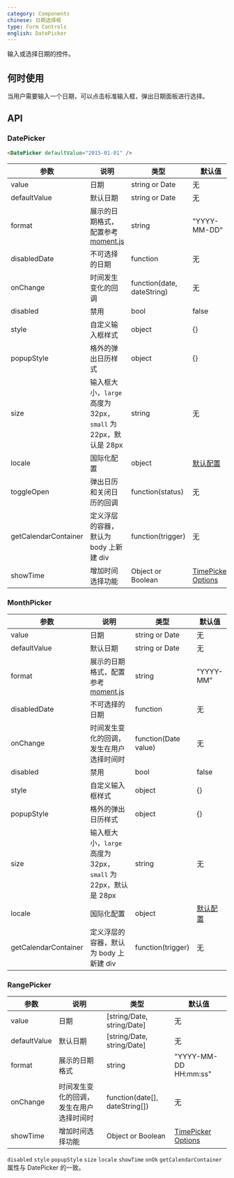 ```yaml
---
category: Components
chinese: 日期选择框
type: Form Controls
english: DatePicker
---
```


输入或选择日期的控件。

## 何时使用

当用户需要输入一个日期，可以点击标准输入框，弹出日期面板进行选择。

## API

### DatePicker

```html
<DatePicker defaultValue="2015-01-01" />
```

| 参数         | 说明           | 类型     | 默认值       |
|--------------|----------------|----------|--------------|
| value        | 日期           | string or Date   | 无           |
| defaultValue | 默认日期       | string or Date   | 无           |
| format       | 展示的日期格式，配置参考 [moment.js](http://momentjs.com/) | string   | "YYYY-MM-DD" |
| disabledDate | 不可选择的日期 | function | 无           |
| onChange     | 时间发生变化的回调 | function(date, dateString) | 无           |
| disabled     | 禁用           | bool     | false        |
| style        | 自定义输入框样式     | object     | {}   |
| popupStyle   | 格外的弹出日历样式   | object     | {}   |
| size         | 输入框大小，`large` 高度为 32px，`small` 为 22px，默认是 28px | string   | 无  |
| locale       | 国际化配置 | object   | [默认配置](https://github.com/ant-design/ant-design/issues/424)  |
| toggleOpen   | 弹出日历和关闭日历的回调 | function(status) | 无 |
| getCalendarContainer | 定义浮层的容器，默认为 body 上新建 div | function(trigger) | 无 |
| showTime     | 增加时间选择功能  | Object or Boolean | [TimePicker Options](http://ant.design/components/time-picker/#api) |

### MonthPicker

| 参数         | 说明           | 类型     | 默认值       |
|--------------|----------------|----------|--------------|
| value        | 日期           | string or Date   | 无           |
| defaultValue | 默认日期       | string or Date   | 无           |
| format       | 展示的日期格式，配置参考 [moment.js](http://momentjs.com/) | string   | "YYYY-MM" |
| disabledDate | 不可选择的日期 | function | 无           |
| onChange     | 时间发生变化的回调，发生在用户选择时间时 | function(Date value) | 无           |
| disabled     | 禁用           | bool     | false        |
| style        | 自定义输入框样式     | object     | {}   |
| popupStyle   | 格外的弹出日历样式   | object     | {}   |
| size         | 输入框大小，`large` 高度为 32px，`small` 为 22px，默认是 28px | string   | 无  |
| locale       | 国际化配置 | object   | [默认配置](https://github.com/ant-design/ant-design/issues/424)  |
| getCalendarContainer | 定义浮层的容器，默认为 body 上新建 div | function(trigger) | 无 |

### RangePicker

| 参数         | 说明           | 类型     | 默认值       |
|--------------|----------------|----------|--------------|
| value        | 日期          | [string/Date, string/Date]   | 无           |
| defaultValue | 默认日期       | [string/Date, string/Date]   | 无           |
| format       | 展示的日期格式  | string    | "YYYY-MM-DD HH:mm:ss" |
| onChange     | 时间发生变化的回调，发生在用户选择时间时 | function(date[], dateString[]) | 无           |
| showTime     | 增加时间选择功能  | Object or Boolean | [TimePicker Options](http://ant.design/components/time-picker/#api) |

`disabled` `style` `popupStyle` `size` `locale` `showTime` `onOk` `getCalendarContainer` 属性与 DatePicker 的一致。

<style>
.code-box-demo .ant-calendar-picker {
  margin: 0 8px 12px 0;
}
</style>
